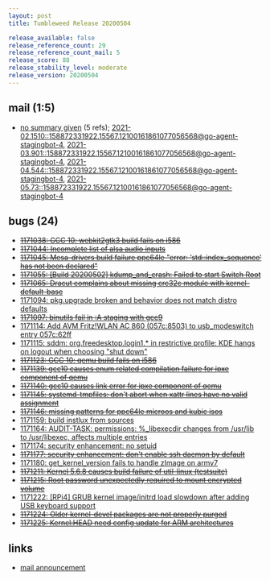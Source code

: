 ```yaml
---
layout: post
title: Tumbleweed Release 20200504

release_available: false
release_reference_count: 29
release_reference_count_mail: 5
release_score: 88
release_stability_level: moderate
release_version: 20200504
---
```


## mail (1:5)

- [no summary given](https://lists.opensuse.org/archives/list/factory@lists.opensuse.org/thread/NFKSKOEYCRCUDRT5IYIVFLKIZL6HY6UY) (5 refs); [2021-02.1510::<158872331922.15567.12100161861077056568@go-agent-stagingbot-4>](https://lists.opensuse.org/archives/list/factory@lists.opensuse.org/thread/NFKSKOEYCRCUDRT5IYIVFLKIZL6HY6UY), [2021-03.901::<158872331922.15567.12100161861077056568@go-agent-stagingbot-4>](https://lists.opensuse.org/archives/list/factory@lists.opensuse.org/thread/NFKSKOEYCRCUDRT5IYIVFLKIZL6HY6UY), [2021-04.544::<158872331922.15567.12100161861077056568@go-agent-stagingbot-4>](https://lists.opensuse.org/archives/list/factory@lists.opensuse.org/thread/NFKSKOEYCRCUDRT5IYIVFLKIZL6HY6UY), [2021-05.73::<158872331922.15567.12100161861077056568@go-agent-stagingbot-4>](https://lists.opensuse.org/archives/list/factory@lists.opensuse.org/thread/NFKSKOEYCRCUDRT5IYIVFLKIZL6HY6UY)

## bugs (24)

<!--more-->

- ~~[1171038: GCC 10: webkit2gtk3 build fails on i586](https://bugzilla.opensuse.org/show_bug.cgi?id=1171038)~~
- ~~[1171044: Incomplete list of alsa audio inputs](https://bugzilla.opensuse.org/show_bug.cgi?id=1171044)~~
- ~~[1171045: Mesa-drivers build failure ppc64le "error: ‘std::index_sequence’ has not been declared"](https://bugzilla.opensuse.org/show_bug.cgi?id=1171045)~~
- ~~[1171055: \[Build 20200502\] kdump_and_crash: Failed to start Switch Root](https://bugzilla.opensuse.org/show_bug.cgi?id=1171055)~~
- ~~[1171065: Dracut complains about missing crc32c module with kernel-default-base](https://bugzilla.opensuse.org/show_bug.cgi?id=1171065)~~
- [1171094: pkg.upgrade broken and behavior does not match distro defaults](https://bugzilla.opensuse.org/show_bug.cgi?id=1171094)
- ~~[1171097: binutils fail in :A staging with gcc9](https://bugzilla.opensuse.org/show_bug.cgi?id=1171097)~~
- [1171114: Add AVM Fritz!WLAN AC 860 (057c:8503) to usb_modeswitch entry 057c:62ff](https://bugzilla.opensuse.org/show_bug.cgi?id=1171114)
- [1171115: sddm: org.freedesktop.login1.* in restrictive profile: KDE hangs on logout when choosing "shut down"](https://bugzilla.opensuse.org/show_bug.cgi?id=1171115)
- ~~[1171123: GCC 10: qemu build fails on i586](https://bugzilla.opensuse.org/show_bug.cgi?id=1171123)~~
- ~~[1171139: gcc10 causes enum related compilation failure for ipxe component of qemu](https://bugzilla.opensuse.org/show_bug.cgi?id=1171139)~~
- ~~[1171140: gcc10 causes link error for ipxe component of qemu](https://bugzilla.opensuse.org/show_bug.cgi?id=1171140)~~
- ~~[1171145: systemd-tmpfiles: don't abort when xattr lines have no valid assignment](https://bugzilla.opensuse.org/show_bug.cgi?id=1171145)~~
- ~~[1171146: missing patterns for ppc64le microos and kubic isos](https://bugzilla.opensuse.org/show_bug.cgi?id=1171146)~~
- [1171159: build instlux from sources](https://bugzilla.opensuse.org/show_bug.cgi?id=1171159)
- [1171164: AUDIT-TASK: permissions: %_libexecdir changes from /usr/lib to /usr/libexec, affects multiple entries](https://bugzilla.opensuse.org/show_bug.cgi?id=1171164)
- [1171174: security enhancement: no setuid](https://bugzilla.opensuse.org/show_bug.cgi?id=1171174)
- ~~[1171177: security enhancement: don't enable ssh daemon by default](https://bugzilla.opensuse.org/show_bug.cgi?id=1171177)~~
- [1171180: get_kernel_version fails to handle zImage on armv7](https://bugzilla.opensuse.org/show_bug.cgi?id=1171180)
- ~~[1171211: Kernel 5.6.8 causes build failure of util-linux (testsuite)](https://bugzilla.opensuse.org/show_bug.cgi?id=1171211)~~
- ~~[1171215: Root password unexpectedly required to mount encrypted volume](https://bugzilla.opensuse.org/show_bug.cgi?id=1171215)~~
- [1171222: \[RPi4\] GRUB kernel image/initrd load slowdown after adding USB keyboard support](https://bugzilla.opensuse.org/show_bug.cgi?id=1171222)
- ~~[1171224: Older kernel-devel packages are not properly purged](https://bugzilla.opensuse.org/show_bug.cgi?id=1171224)~~
- ~~[1171225: Kernel:HEAD need config update for ARM architectures](https://bugzilla.opensuse.org/show_bug.cgi?id=1171225)~~



## links

- [mail announcement](https://lists.opensuse.org/archives/list/factory@lists.opensuse.org/thread/NFKSKOEYCRCUDRT5IYIVFLKIZL6HY6UY)

